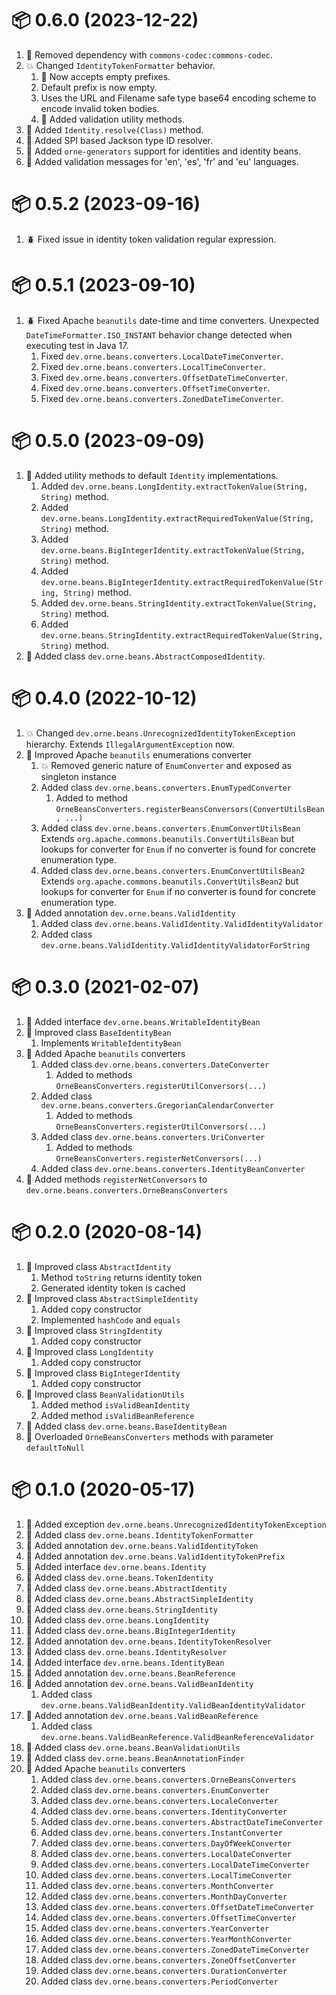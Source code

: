 # :package: 0.6.0 (2023-12-22)

01. :wrench: Removed dependency with `commons-codec:commons-codec`.
01. :boom: Changed `IdentityTokenFormatter` behavior.
    01. :gift: Now accepts empty prefixes.
    01. Default prefix is now empty.
    01. Uses the URL and Filename safe type base64 encoding scheme to encode invalid token bodies.
    01. :gift: Added validation utility methods.
01. :gift: Added `Identity.resolve(Class)` method.
01. :gift: Added SPI based Jackson type ID resolver.
01. :gift: Added `orne-generators` support for identities and identity beans.
01. :gift: Added validation messages for 'en', 'es', 'fr' and 'eu' languages.

# :package: 0.5.2 (2023-09-16)

01. :beetle: Fixed issue in identity token validation regular expression.

# :package: 0.5.1 (2023-09-10)

01. :beetle: Fixed Apache `beanutils` date-time and time converters.
    Unexpected `DateTimeFormatter.ISO_INSTANT` behavior change detected when executing test in Java 17.
    01. Fixed `dev.orne.beans.converters.LocalDateTimeConverter`.
    01. Fixed `dev.orne.beans.converters.LocalTimeConverter`.
    01. Fixed `dev.orne.beans.converters.OffsetDateTimeConverter`.
    01. Fixed `dev.orne.beans.converters.OffsetTimeConverter`.
    01. Fixed `dev.orne.beans.converters.ZonedDateTimeConverter`.

# :package: 0.5.0 (2023-09-09)

01. :gift: Added utility methods to default `Identity` implementations.
    01. Added `dev.orne.beans.LongIdentity.extractTokenValue(String, String)` method.
    01. Added `dev.orne.beans.LongIdentity.extractRequiredTokenValue(String, String)` method.
    01. Added `dev.orne.beans.BigIntegerIdentity.extractTokenValue(String, String)` method.
    01. Added `dev.orne.beans.BigIntegerIdentity.extractRequiredTokenValue(String, String)` method.
    01. Added `dev.orne.beans.StringIdentity.extractTokenValue(String, String)` method.
    01. Added `dev.orne.beans.StringIdentity.extractRequiredTokenValue(String, String)` method.
01. :gift: Added class `dev.orne.beans.AbstractComposedIdentity`.

# :package: 0.4.0 (2022-10-12)

01. :boom: Changed `dev.orne.beans.UnrecognizedIdentityTokenException` hierarchy.
    Extends `IllegalArgumentException` now.
01. :gift: Improved Apache `beanutils` enumerations converter
    01. :boom: Removed generic nature of `EnumConverter` and exposed as singleton instance
    01. Added class `dev.orne.beans.converters.EnumTypedConverter`
        01. Added to method `OrneBeansConverters.registerBeansConversors(ConvertUtilsBean, ...)`
    01. Added class `dev.orne.beans.converters.EnumConvertUtilsBean`
        Extends `org.apache.commons.beanutils.ConvertUtilsBean` but lookups for
        converter for `Enum` if no converter is found for concrete enumeration
        type.
    01. Added class `dev.orne.beans.converters.EnumConvertUtilsBean2`
        Extends `org.apache.commons.beanutils.ConvertUtilsBean2` but lookups for
        converter for `Enum` if no converter is found for concrete enumeration
        type.
01. :gift: Added annotation `dev.orne.beans.ValidIdentity`
    01. Added class `dev.orne.beans.ValidIdentity.ValidIdentityValidator`
    01. Added class `dev.orne.beans.ValidIdentity.ValidIdentityValidatorForString`

# :package: 0.3.0 (2021-02-07)

01. :gift: Added interface `dev.orne.beans.WritableIdentityBean`
01. :gift: Improved class `BaseIdentityBean`
    01. Implements `WritableIdentityBean`
01. :gift: Added Apache `beanutils` converters
    01. Added class `dev.orne.beans.converters.DateConverter`
        01. Added to methods `OrneBeansConverters.registerUtilConversors(...)`
    01. Added class `dev.orne.beans.converters.GregorianCalendarConverter`
        01. Added to methods `OrneBeansConverters.registerUtilConversors(...)`
    01. Added class `dev.orne.beans.converters.UriConverter`
        01. Added to methods `OrneBeansConverters.registerNetConversors(...)`
    01. Added class `dev.orne.beans.converters.IdentityBeanConverter`
01. :gift: Added methods `registerNetConversors` to `dev.orne.beans.converters.OrneBeansConverters`

# :package: 0.2.0 (2020-08-14)

01. :gift: Improved class `AbstractIdentity`
    01. Method `toString` returns identity token
    01. Generated identity token is cached
01. :gift: Improved class `AbstractSimpleIdentity`
    01. Added copy constructor
    01. Implemented `hashCode` and `equals`
01. :gift: Improved class `StringIdentity`
    01. Added copy constructor
01. :gift: Improved class `LongIdentity`
    01. Added copy constructor
01. :gift: Improved class `BigIntegerIdentity`
    01. Added copy constructor
01. :gift: Improved class `BeanValidationUtils`
    01. Added method `isValidBeanIdentity`
    01. Added method `isValidBeanReference`
01. :gift: Added class `dev.orne.beans.BaseIdentityBean`
01. :gift: Overloaded `OrneBeansConverters` methods with parameter `defaultToNull`

# :package: 0.1.0 (2020-05-17)

01. :gift: Added exception `dev.orne.beans.UnrecognizedIdentityTokenException`
01. :gift: Added class `dev.orne.beans.IdentityTokenFormatter`
01. :gift: Added annotation `dev.orne.beans.ValidIdentityToken`
01. :gift: Added annotation `dev.orne.beans.ValidIdentityTokenPrefix`
01. :gift: Added interface `dev.orne.beans.Identity`
01. :gift: Added class `dev.orne.beans.TokenIdentity`
01. :gift: Added class `dev.orne.beans.AbstractIdentity`
01. :gift: Added class `dev.orne.beans.AbstractSimpleIdentity`
01. :gift: Added class `dev.orne.beans.StringIdentity`
01. :gift: Added class `dev.orne.beans.LongIdentity`
01. :gift: Added class `dev.orne.beans.BigIntegerIdentity`
01. :gift: Added annotation `dev.orne.beans.IdentityTokenResolver`
01. :gift: Added class `dev.orne.beans.IdentityResolver`
01. :gift: Added interface `dev.orne.beans.IdentityBean`
01. :gift: Added annotation `dev.orne.beans.BeanReference`
01. :gift: Added annotation `dev.orne.beans.ValidBeanIdentity`
    01. Added class `dev.orne.beans.ValidBeanIdentity.ValidBeanIdentityValidator`
01. :gift: Added annotation `dev.orne.beans.ValidBeanReference`
    01. Added class `dev.orne.beans.ValidBeanReference.ValidBeanReferenceValidator`
01. :gift: Added class `dev.orne.beans.BeanValidationUtils`
01. :gift: Added class `dev.orne.beans.BeanAnnotationFinder`
01. :gift: Added Apache `beanutils` converters
    01. Added class `dev.orne.beans.converters.OrneBeansConverters`
    01. Added class `dev.orne.beans.converters.EnumConverter`
    01. Added class `dev.orne.beans.converters.LocaleConverter`
    01. Added class `dev.orne.beans.converters.IdentityConverter`
    01. Added class `dev.orne.beans.converters.AbstractDateTimeConverter`
    01. Added class `dev.orne.beans.converters.InstantConverter`
    01. Added class `dev.orne.beans.converters.DayOfWeekConverter`
    01. Added class `dev.orne.beans.converters.LocalDateConverter`
    01. Added class `dev.orne.beans.converters.LocalDateTimeConverter`
    01. Added class `dev.orne.beans.converters.LocalTimeConverter`
    01. Added class `dev.orne.beans.converters.MonthConverter`
    01. Added class `dev.orne.beans.converters.MonthDayConverter`
    01. Added class `dev.orne.beans.converters.OffsetDateTimeConverter`
    01. Added class `dev.orne.beans.converters.OffsetTimeConverter`
    01. Added class `dev.orne.beans.converters.YearConverter`
    01. Added class `dev.orne.beans.converters.YearMonthConverter`
    01. Added class `dev.orne.beans.converters.ZonedDateTimeConverter`
    01. Added class `dev.orne.beans.converters.ZoneOffsetConverter`
    01. Added class `dev.orne.beans.converters.DurationConverter`
    01. Added class `dev.orne.beans.converters.PeriodConverter`

